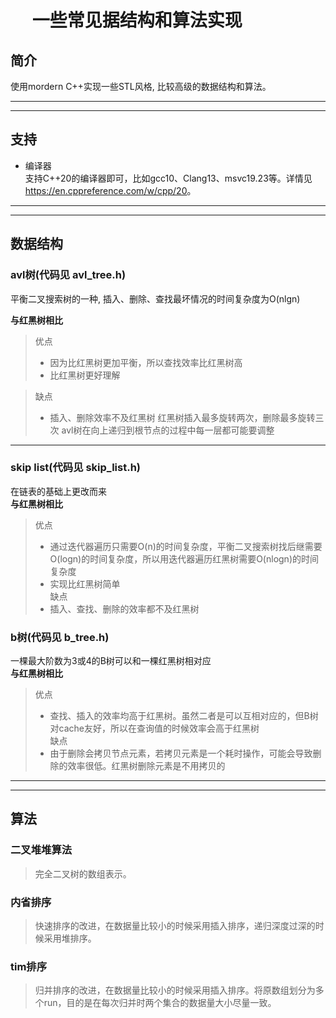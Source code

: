 # &emsp; 一些常见据结构和算法实现
## 简介 
使用mordern C++实现一些STL风格, 比较高级的数据结构和算法。  

------------------
-----------------
## 支持
* 编译器  
 支持C++20的编译器即可，比如gcc10、Clang13、msvc19.23等。详情见<https://en.cppreference.com/w/cpp/20>。

 ----------------
 ----------------
## 数据结构
### avl树(代码见 avl_tree.h)
平衡二叉搜索树的一种, 插入、删除、查找最坏情况的时间复杂度为O(nlgn)  

**与红黑树相比** 
> 优点   
> * 因为比红黑树更加平衡，所以查找效率比红黑树高  
> * 比红黑树更好理解  

> 缺点  
> * 插入、删除效率不及红黑树
>   红黑树插入最多旋转两次，删除最多旋转三次
>   avl树在向上递归到根节点的过程中每一层都可能要调整

-----------------------
### skip list(代码见 skip_list.h)  
在链表的基础上更改而来  
**与红黑树相比**
> 优点  
> * 通过迭代器遍历只需要O(n)的时间复杂度，平衡二叉搜索树找后继需要O(logn)的时间复杂度，所以用迭代器遍历红黑树需要O(nlogn)的时间复杂度  
> * 实现比红黑树简单  
> 缺点  
> * 插入、查找、删除的效率都不及红黑树

### b树(代码见 b_tree.h)
一棵最大阶数为3或4的B树可以和一棵红黑树相对应  
**与红黑树相比**
> 优点  
> * 查找、插入的效率均高于红黑树。虽然二者是可以互相对应的，但B树对cache友好，所以在查询值的时候效率会高于红黑树  
> 缺点  
>  * 由于删除会拷贝节点元素，若拷贝元素是一个耗时操作，可能会导致删除的效率很低。红黑树删除元素是不用拷贝的
  
--------------------------
--------------------------
## 算法  
### 二叉堆堆算法  
> 完全二叉树的数组表示。
### 内省排序  
> 快速排序的改进，在数据量比较小的时候采用插入排序，递归深度过深的时候采用堆排序。
### tim排序
> 归并排序的改进，在数据量比较小的时候采用插入排序。将原数组划分为多个run，目的是在每次归并时两个集合的数据量大小尽量一致。